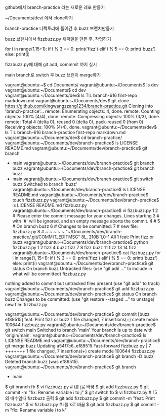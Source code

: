 github에서 branch-practice 라는 새로운 레포 만들기

~/Documents/dev/ 에서 clone하기

branch-practice 디렉토리에 들어간 후 buzz 브랜치만들기

buzz 브랜치에서 fizzbuzz.py 새파일을 만든 후, 작업하기


for i in range(1,15+1):
    if i % 3 == 0:
        print('fizz')
    elif i % 5 == 0:
        print('buzz')
    else:
        print(i)


fizzbuzz.py에 대해 git add, commmit 까지 실시

main branch로 switch 후 buzz 브랜치 merge하기




vagrant@ubuntu:~$ cd Documents/
vagrant@ubuntu:~/Documents$ ls
dev
vagrant@ubuntu:~/Documents$ cd dev
vagrant@ubuntu:~/Documents/dev$ ls
TIL  branch-616  first-repo  markdown.md
vagrant@ubuntu:~/Documents/dev$ git clone https://github.com/kingwangzzang1234/branch-practice.git
Cloning into 'branch-practice'...
remote: Enumerating objects: 4, done.
remote: Counting objects: 100% (4/4), done.
remote: Compressing objects: 100% (3/3), done.
remote: Total 4 (delta 0), reused 0 (delta 0), pack-reused 0 (from 0)
Receiving objects: 100% (4/4), done.
vagrant@ubuntu:~/Documents/dev$ ls
TIL  branch-616  branch-practice  first-repo  markdown.md
vagrant@ubuntu:~/Documents/dev$ cd branch-practice/
vagrant@ubuntu:~/Documents/dev/branch-practice$ ls
LICENSE  README.md
vagrant@ubuntu:~/Documents/dev/branch-practice$ git branch
* main
vagrant@ubuntu:~/Documents/dev/branch-practice$ git branch buzz
vagrant@ubuntu:~/Documents/dev/branch-practice$ git branch
  buzz
* main
vagrant@ubuntu:~/Documents/dev/branch-practice$ git switch buzz
Switched to branch 'buzz'
vagrant@ubuntu:~/Documents/dev/branch-practice$ ls
LICENSE  README.md
vagrant@ubuntu:~/Documents/dev/branch-practice$ touch fizzbuzz.py
vagrant@ubuntu:~/Documents/dev/branch-practice$ ls
LICENSE  README.md  fizzbuzz.py
vagrant@ubuntu:~/Documents/dev/branch-practice$ vi fizzbuzz.py
  1
  2 # Please enter the commit message for your changes. Lines starting
  3 # with '#' will be ignored, and an empty message aborts the commit.
  4 #
  5 # On branch buzz
  6 # Changes to be committed:
  7 #   new file:   fizzbuzz.py
  8 #
~
~
~
~
~
"~/Documents/dev/branch-practice/.git/COMMIT_EDITMSG" 8L, 210B                                                              1,0-1         All
  1 feat: Print fizz or buzz
vagrant@ubuntu:~/Documents/dev/branch-practice$ python fizzbuzz.py
1
2
fizz
4
buzz
fizz
7
8
fizz
buzz
11
fizz
13
14
fizz
vagrant@ubuntu:~/Documents/dev/branch-practice$ cat fizzbuzz.py
for i in range(1, 15+1):
    if i % 3 == 0:
        print('fizz')
    elif i % 5 == 0:
        print('buzz')
    else:
        print(i)
vagrant@ubuntu:~/Documents/dev/branch-practice$ git status
On branch buzz
Untracked files:
  (use "git add <file>..." to include in what will be committed)
	fizzbuzz.py

nothing added to commit but untracked files present (use "git add" to track)
vagrant@ubuntu:~/Documents/dev/branch-practice$ git add fizzbuzz.py
vagrant@ubuntu:~/Documents/dev/branch-practice$ git status
On branch buzz
Changes to be committed:
  (use "git restore --staged <file>..." to unstage)
	new file:   fizzbuzz.py

vagrant@ubuntu:~/Documents/dev/branch-practice$ git commit
[buzz ef89515] feat: Print fizz or buzz
 1 file changed, 7 insertions(+)
 create mode 100644 fizzbuzz.py
vagrant@ubuntu:~/Documents/dev/branch-practice$ git switch main
Switched to branch 'main'
Your branch is up to date with 'origin/main'.
vagrant@ubuntu:~/Documents/dev/branch-practice$ ls
LICENSE  README.md
vagrant@ubuntu:~/Documents/dev/branch-practice$ git merge buzz
Updating a54f7c6..ef89515
Fast-forward
 fizzbuzz.py | 7 +++++++
 1 file changed, 7 insertions(+)
 create mode 100644 fizzbuzz.py
vagrant@ubuntu:~/Documents/dev/branch-practice$ git branch -D buzz
Deleted branch buzz (was ef89515).
vagrant@ubuntu:~/Documents/dev/branch-practice$ git branch
* main




$ git branch fb
$ vi fizzbuzz.py # i를 j로 바꿈
$ git add fizzbuzz.py
$ git commit -m "fix: Rename variable i to j"
$ git switch fb
$ vi fizzbuzz.py # 15의 배수일때 fizzbuzz 출력
$ git add fizzbuzz.py
$ git commit -m "feat: Print fizzbuzz"
$ vi fizzbuzz.py # i를 k로 바꿈
$ git add fizzbuzz.py
$ git commit -m "fix: Rename variable i to k"
